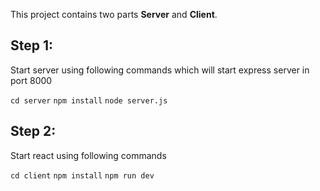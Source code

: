 
This project contains two parts **Server** and **Client**. 


## Step 1:

Start server using following commands which will start express server in port 8000

  

`cd server`
`npm install`
`node server.js`

  

## Step 2:

Start react using following commands

  

`cd client`
`npm install`
`npm run dev`
